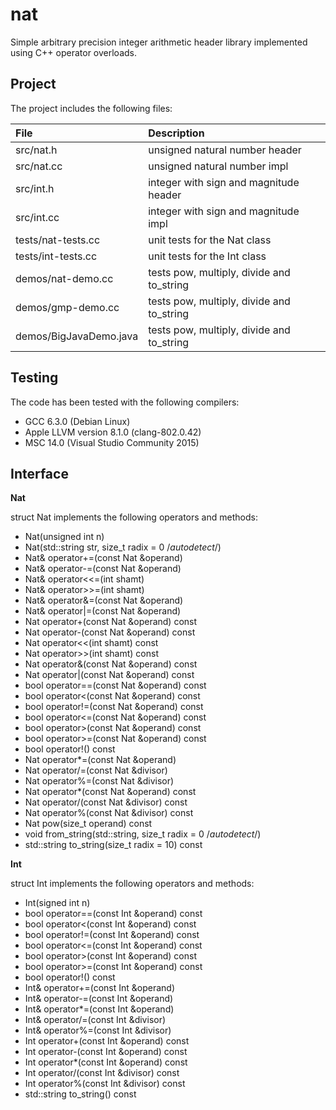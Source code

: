 # nat

Simple arbitrary precision integer arithmetic header library implemented using C++ operator overloads.

## Project

The project includes the following files:

File                   | Description
:---                   | :---
src/nat.h              | unsigned natural number header
src/nat.cc             | unsigned natural number impl
src/int.h              | integer with sign and magnitude header
src/int.cc             | integer with sign and magnitude impl
tests/nat-tests.cc     | unit tests for the Nat class
tests/int-tests.cc     | unit tests for the Int class
demos/nat-demo.cc      | tests pow, multiply, divide and to_string
demos/gmp-demo.cc      | tests pow, multiply, divide and to_string
demos/BigJavaDemo.java | tests pow, multiply, divide and to_string

## Testing

The code has been tested with the following compilers:

- GCC 6.3.0 (Debian Linux)
- Apple LLVM version 8.1.0 (clang-802.0.42)
- MSC 14.0 (Visual Studio Community 2015)


## Interface

**Nat**

struct Nat implements the following operators and methods:

- Nat(unsigned int n)
- Nat(std::string str, size_t radix = 0 /*autodetect*/)
- Nat& operator+=(const Nat &operand)
- Nat& operator-=(const Nat &operand)
- Nat& operator<<=(int shamt)
- Nat& operator>>=(int shamt)
- Nat& operator&=(const Nat &operand)
- Nat& operator|=(const Nat &operand)
- Nat operator+(const Nat &operand) const
- Nat operator-(const Nat &operand) const
- Nat operator<<(int shamt) const
- Nat operator>>(int shamt) const
- Nat operator&(const Nat &operand) const
- Nat operator|(const Nat &operand) const
- bool operator==(const Nat &operand) const
- bool operator<(const Nat &operand) const
- bool operator!=(const Nat &operand) const
- bool operator<=(const Nat &operand) const
- bool operator>(const Nat &operand) const
- bool operator>=(const Nat &operand) const
- bool operator!() const
- Nat operator*=(const Nat &operand) 
- Nat operator/=(const Nat &divisor)
- Nat operator%=(const Nat &divisor)
- Nat operator*(const Nat &operand) const
- Nat operator/(const Nat &divisor) const
- Nat operator%(const Nat &divisor) const
- Nat pow(size_t operand) const
- void from_string(std::string, size_t radix = 0 /*autodetect*/)
- std::string to_string(size_t radix = 10) const

**Int**

struct Int implements the following operators and methods:

- Int(signed int n)
- bool operator==(const Int &operand) const
- bool operator<(const Int &operand) const
- bool operator!=(const Int &operand) const
- bool operator<=(const Int &operand) const
- bool operator>(const Int &operand) const
- bool operator>=(const Int &operand) const
- bool operator!() const
- Int& operator+=(const Int &operand)
- Int& operator-=(const Int &operand)
- Int& operator*=(const Int &operand) 
- Int& operator/=(const Int &divisor)
- Int& operator%=(const Int &divisor)
- Int operator+(const Int &operand) const
- Int operator-(const Int &operand) const
- Int operator*(const Int &operand) const
- Int operator/(const Int &divisor) const
- Int operator%(const Int &divisor) const
- std::string to_string() const
